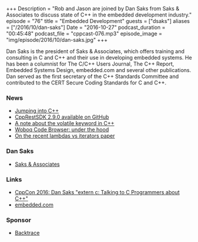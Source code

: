 +++
Description = "Rob and Jason are joined by Dan Saks from Saks & Associates to discuss state of C++ in the embedded development industry."
episode = "76"
title = "Embedded Development"
guests = ["dsaks"]
aliases = ["/2016/10/dan-saks"]
Date = "2016-10-27"
podcast_duration = "00:45:48"
podcast_file = "cppcast-076.mp3"
episode_image = "img/episode/2016/10/dan-saks.jpg"
+++

Dan Saks is the president of Saks & Associates, which offers training and consulting in C and C++ and their use in developing embedded systems. He has been a columnist for The C/C++ Users Journal, The C++ Report, Embedded Systems Design, embedded.com and several other publications. Dan served as the first secretary of the C++ Standards Committee and contributed to the CERT Secure Coding Standards for C and C++.

### News ###

 - [Jumping into C++](https://www.amazon.com/Jumping-into-C-Alex-Allain/dp/0988927802)
 - [CppRestSDK 2.9.0 available on GitHub](https://blogs.msdn.microsoft.com/vcblog/2016/10/21/cpprestsdk-2-9-0-is-available-on-github/)
 - [A note about the volatile keyword in C++](https://componenthouse.com/2016/10/21/a-note-about-the-volatile-keyword-in-cpp/)
 - [Woboq Code Browser: under the hood](https://woboq.com/blog/codebrowser-under-the-hood.html)
 - [On the recent lambdas vs iterators paper](https://vittorioromeo.info/index/blog/on_lambda_vs_iterator_paper.html)
 
### Dan Saks ###

 - [Saks & Associates](http://www.dansaks.com/)
 
### Links ###

 - [CppCon 2016: Dan Saks "extern c: Talking to C Programmers about C++"](https://www.youtube.com/watch?v=D7Sd8A6_fYU)
 - [embedded.com](http://www.embedded.com/)
 
### Sponsor ###

- [Backtrace](https://www.backtrace.io/cppcast)

